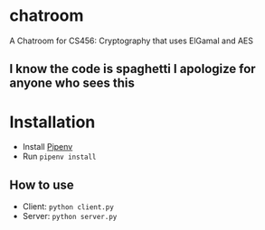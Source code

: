 # chatroom
A Chatroom for CS456: Cryptography that uses ElGamal and AES

## I know the code is spaghetti I apologize for anyone who sees this

# Installation
* Install [Pipenv](https://pypi.org/project/pipenv/)
* Run `pipenv install`

## How to use
* Client: `python client.py`
* Server: `python server.py`
